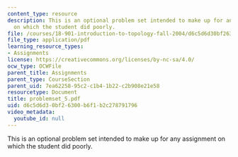 ```yaml
---
content_type: resource
description: This is an optional problem set intended to make up for any assignment
  on which the student did poorly.
file: /courses/18-901-introduction-to-topology-fall-2004/d6c5d6d30bf26300b6f1b2c278791796_problemset_5.pdf
file_type: application/pdf
learning_resource_types:
- Assignments
license: https://creativecommons.org/licenses/by-nc-sa/4.0/
ocw_type: OCWFile
parent_title: Assignments
parent_type: CourseSection
parent_uid: 7ea62258-95c2-c1b4-1b22-c2b908e21e58
resourcetype: Document
title: problemset_5.pdf
uid: d6c5d6d3-0bf2-6300-b6f1-b2c278791796
video_metadata:
  youtube_id: null
---
```

This is an optional problem set intended to make up for any assignment on which the student did poorly.